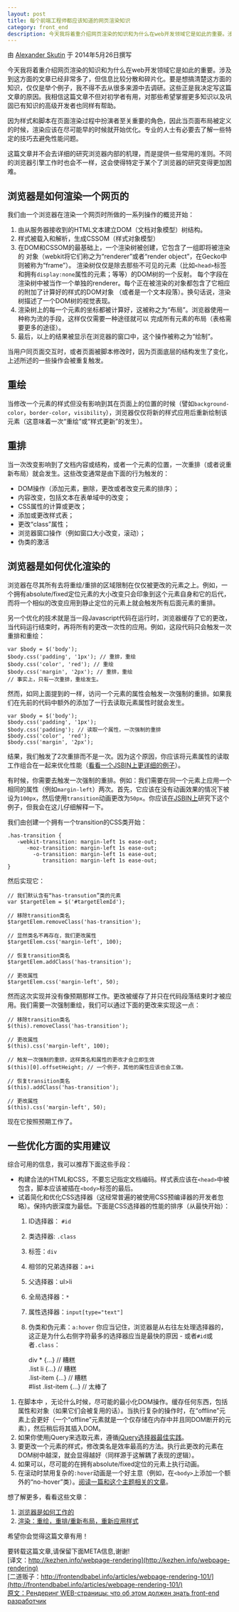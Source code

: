 ```yaml
---
layout: post
title: 每个前端工程师都应该知道的网页渲染知识
category: front_end
description: 今天我将着重介绍网页渲染的知识和为什么在web开发领域它是如此的重要。涉及到这方面的文章已经非常多了，但信息比较分散和碎片化。要是想搞清楚这方面的知识，仅仅是举个例子，我不得不去从很多来源中去调研。这些正是我决定写这篇文章的原因。我相信这篇文章不但对初学者有用，对那些希望掌握更多知识以及巩固已有知识的高级开发者也同样有帮助。
---
```


由 [Alexander Skutin]() 于 2014年5月26日撰写

今天我将着重介绍网页渲染的知识和为什么在web开发领域它是如此的重要。涉及到这方面的文章已经非常多了，但信息比较分散和碎片化。要是想搞清楚这方面的知识，仅仅是举个例子，我不得不去从很多来源中去调研。这些正是我决定写这篇文章的原因。我相信这篇文章不但对初学者有用，对那些希望掌握更多知识以及巩固已有知识的高级开发者也同样有帮助。

因为样式和脚本在页面渲染过程中扮演者至关重要的角色，因此当页面布局被定义的时候，渲染应该在尽可能早的时候就开始优化。专业的人士有必要去了解一些特定的技巧去避免性能问题。

这篇文章并不会去详细的研究浏览器内部的机理，而是提供一些常用的准则。不同的浏览器引擎工作时也会不一样，这会使得特定于某个了浏览器的研究变得更加困难。

浏览器是如何渲染一个网页的
-----------------------
我们由一个浏览器在渲染一个网页时所做的一系列操作的概览开始：

1. 由从服务器接收到的HTML文本建立DOM（文档对象模型）树结构。
2. 样式被载入和解析，生成CSSOM（样式对象模型）
3. 在DOM和CSSOM的最基础上，一个渲染树被创建，它包含了一组即将被渲染的
   对象（webkit将它们称之为“renderer”或者“render object”，在Gecko中则被称为“frame”）。
   渲染树仅仅是除去那些不可见的元素（比如`<head>`标签和拥有`display:none`属性的元素；等等）的DOM树的一个反射。
   每个字段在渲染树中被当作一个单独的renderer。每个正在被渲染的对象都包含了它相应的附加了计算好的样式的DOM对象
  （或者是一个文本段落）。换句话说，渲染树描述了一个DOM树的视觉表现。
4. 渲染树上的每一个元素的坐标都被计算好，这被称之为“布局”。浏览器使用一种称为流的手段，这样仅仅需要一种途径就可以
   完成所有元素的布局（表格需要更多的途径）。
5. 最后，以上的结果被显示在浏览器的窗口中，这个操作被称之为“绘制”。

当用户同页面交互时，或者页面被脚本修改时，因为页面底层的结构发生了变化，上述所述的一些操作会被重复触发。

重绘
---
当修改一个元素的样式但没有影响到其在页面上的位置的时候（譬如`background-color`，`border-color`，`visibility`），浏览器仅仅将新的样式应用后重新绘制该元素（这意味着一次“重绘”或“样式更新”的发生）。

重排
---
当一次改变影响到了文档内容或结构，或者一个元素的位置，一次重排（或者说重新布局）就会发生。这些改变通常是由下面的行为触发的：

+ DOM操作（添加元素，删除，更改或者改变元素的排序）；
+ 内容改变，包括文本在表单域中的改变；
+ CSS属性的计算或更改；
+ 添加或更改样式表；
+ 更改“class”属性；
+ 浏览器窗口操作（例如窗口大小改变，滚动）；
+ 伪类的激活

浏览器是如何优化渲染的
-------------------
浏览器在尽其所有去将重绘/重排的区域限制在仅仅被更改的元素之上。例如，一个拥有absolute/fixed定位元素的大小改变只会印象到这个元素自身和它的后代，而将一个相似的改变应用到静止定位的元素上就会触发所有后面元素的重排。

另一个优化的技术就是当一段Javascript代码在运行时，浏览器缓存了它的更改，当代码运行结束时，再将所有的更改一次性的应用。例如，这段代码只会触发一次重排和重绘：

    var $body = $('body');
    $body.css('padding', '1px'); // 重排，重绘
    $body.css('color', 'red'); // 重绘
    $body.css('margin', '2px'); // 重排，重绘
    // 事实上，只有一次重排，重绘发生。

然而，如同上面提到的一样，访问一个元素的属性会触发一次强制的重排。如果我们在先前的代码中额外的添加了一行去读取元素属性时就会发生。

    var $body = $('body');
    $body.css('padding', '1px');
    $body.css('padding'); // 读取一个属性，一次强制的重排
    $body.css('color', 'red');
    $body.css('margin', '2px');

结果，我们触发了2次重排而不是一次。因为这个原因，你应该将元素属性的读取工作组合在一起来优化性能（[看看一个JSBIN上更详细的例子](http://jsbin.com/duhah/2/edit)）。

有时候，你需要去触发一次强制的重排。例如：我们需要在同一个元素上应用一个相同的属性（例如`margin-left`）两次。首先，它应该在没有动画效果的情况下被设为`100px`，然后使用`transition`动画更改为`50px`。你应该[在JSBIN上](http://jsbin.com/qutev/1/edit)研究下这个例子，但我会在这儿仔细解释一下。

我们由创建一个拥有一个transition的CSS类开始：

    .has-transition {
       -webkit-transition: margin-left 1s ease-out;
          -moz-transition: margin-left 1s ease-out;
            -o-transition: margin-left 1s ease-out;
               transition: margin-left 1s ease-out;
    }

然后实现它：

    // 我们默认含有“has-transution”类的元素
    var $targetElem = $('#targetElemId');

    // 移除transition类名 
    $targetElem.removeClass('has-transition');

    // 显然类名不再存在，我们更改属性
    $targetElem.css('margin-left', 100);

    // 恢复transition类名
    $targetElem.addClass('has-transition');

    // 更改属性
    $targetElem.css('margin-left', 50);

然而这次实现并没有像预期那样工作。更改被缓存了并只在代码段落结束时才被应用。我们需要一次强制重绘，我们可以通过下面的更改来实现这一点：

    // 移除transition类名
    $(this).removeClass('has-transition');

    // 更改属性
    $(this).css('margin-left', 100);

    // 触发一次强制的重排，这样类名和属性的更改才会立即生效
    $(this)[0].offsetHeight; // 一个例子，其他的属性应该也会工做。

    // 恢复transition类名
    $(this).addClass('has-transition');

    // 更改属性
    $(this).css('margin-left', 50);

现在它按照预期工作了。

一些优化方面的实用建议
-------------------
综合可用的信息，我可以推荐下面这些手段：

+ 构建合法的HTML和CSS，不要忘记指定文档编码。样式表应该在`<head>`中被包含，脚本应该被插在`<body>`标签的最后。
+ 试着简化和优化CSS选择器（这经常普遍的被使用CSS预编译器的开发者忽略）。保持内嵌深度为最低。下面是CSS选择器的性能的排序（从最快开始）：
  1. ID选择器： `#id`
  2. 类选择器: `.class`
  3. 标签：`div`
  4. 相邻的兄弟选择器：`a+i`
  5. 父选择器：ul>li
  6. 全局选择器：`*`
  7. 属性选择器：`input[type="text"]`
  8. 伪类和伪元素：`a:hover` 你应当记住，浏览器是从右往左处理选择器的，这正是为什么右侧字符最多的选择器应当是最快的原因 - 或者`#id`或者`.class`：

      div * {...} // 糟糕   
      .list li {...} // 糟糕   
      .list-item {...} // 糟糕         
      #list .list-item {...} // 太棒了



1. 在脚本中 ，无论什么时候，尽可能的最小化DOM操作。缓存任何东西，包括属性和对象（如果它们会被复用的话）。当执行复杂的操作时，在“offline”元素上会更好（一个“offline”元素就是一个仅存储在内存中并且同DOM断开的元素），然后稍后将其插入DOM。
2. 如果你使用jQuery来选取元素，遵循[jQuery选择器最佳实践](http://learn.jquery.com/performance/optimize-selectors/)。
3. 要更改一个元素的样式，修改类名是效率最高的方法。执行此更改的元素在DOM树中越深，就会显得越好（同样源于这解耦了表现的逻辑）。
4. 如果可以，尽可能的在拥有absolute/fixed定位的元素上执行动画。
5. 在滚动时禁用复杂的`:hover`动画是一个好主意（例如，在`<body>`上添加一个额外的“no-hover”类）。[阅读一篇和这个主题相关的文章](http://habrahabr.ru/post/204238/)。

想了解更多，看看这些文章：

1. [浏览器是如何工作的]()
2. [渲染：重绘，重排/重新布局，重新应用样式](http://www.phpied.com/rendering-repaint-reflowrelayout-restyle/)

希望你会觉得这篇文章有用！


要转载这篇文章,请保留下面META信息,谢谢!  
[译文：http://kezhen.info/webpage-rendering](http://kezhen.info/webpage-rendering)  
[二道贩子：http://frontendbabel.info/articles/webpage-rendering-101/](http://frontendbabel.info/articles/webpage-rendering-101/)  
[原文：Рендеринг WEB-страницы: что об этом должен знать front-end разработчик](http://habrahabr.ru/post/224187/)
